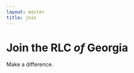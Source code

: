 ```yaml
---
layout: master
title: join
---
```


Join the RLC _of_ Georgia
=========================

Make a difference.
